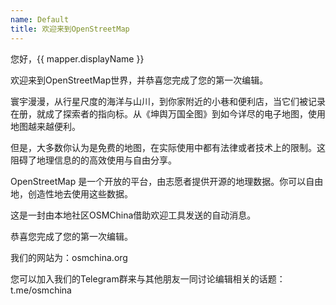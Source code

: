 ```yaml
---
name: Default
title: 欢迎来到OpenStreetMap
---
```


您好，{{ mapper.displayName }}

欢迎来到OpenStreetMap世界，并恭喜您完成了您的第一次编辑。

寰宇漫漫，从行星尺度的海洋与山川，到你家附近的小巷和便利店，当它们被记录在册，就成了探索者的指向标。从《坤舆万国全图》到如今详尽的电子地图，使用地图越来越便利。

但是，大多数你认为是免费的地图，在实际使用中都有法律或者技术上的限制。这阻碍了地理信息的的高效使用与自由分享。

OpenStreetMap 是一个开放的平台，由志愿者提供开源的地理数据。你可以自由地，创造性地去使用这些数据。 


这是一封由本地社区OSMChina借助欢迎工具发送的自动消息。

恭喜您完成了您的第一次编辑。

我们的网站为：osmchina.org

您可以加入我们的Telegram群来与其他朋友一同讨论编辑相关的话题：t.me/osmchina